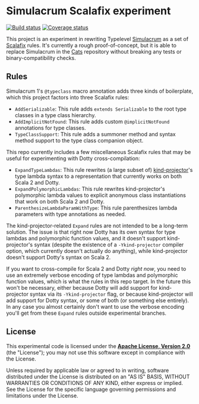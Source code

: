 # Simulacrum Scalafix experiment

[![Build status](https://img.shields.io/travis/travisbrown/simulacrum-scalafix/master.svg)](https://travis-ci.org/travisbrown/simulacrum-scalafix)
[![Coverage status](https://img.shields.io/codecov/c/github/travisbrown/simulacrum-scalafix/master.svg)](https://codecov.io/github/travisbrown/simulacrum-scalafix)

This project is an experiment in rewriting Typelevel [Simulacrum][simulacrum] as a set of
[Scalafix][scalafix] rules. It's currently a rough proof-of-concept, but it is able to replace
Simulacrum in the [Cats][cats] repository without breaking any tests or binary-compatibility checks.

## Rules

Simulacrum 1's `@typeclass` macro annotation adds three kinds of boilerplate, which this project
factors into three Scalafix rules:

* `AddSerializable`: This rule adds `extends Serializable` to the root type classes in a type class hierarchy.
* `AddImplicitNotFound`: This rule adds custom `@implicitNotFound` annotations for type classes.
* `TypeClassSupport`: This rule adds a summoner method and syntax method support to the type class companion object.

This repo currently includes a few miscellaneous Scalafix rules that may be useful for experimenting
with Dotty cross-compilation:

* `ExpandTypeLambdas`: This rule rewrites (a large subset of) [kind-projector][kind-projector]'s
  type lambda syntax to a representation that currently works on both Scala 2 and Dotty.
* `ExpandPolymorphicLambdas`: This rule rewrites kind-projector's polymorphic lambda values to
  explicit anonymous class instantiations that work on both Scala 2 and Dotty.
* `ParenthesizeLambdaParamWithType`: This rule parenthesizes lambda parameters with type annotations
  as needed.

The kind-projector-related `Expand` rules are not intended to be a long-term solution. The issue is
that right now Dotty has its own syntax for type lambdas and polymorphic function values, and it
doesn't support kind-projector's syntax (despite the existence of a `-Ykind-projector` compiler
option, which currently doesn't actually do anything), while kind-projector doesn't support Dotty's
syntax on Scala 2.

If you want to cross-compile for Scala 2 and Dotty _right now_, you need to use an extremely verbose
encoding of type lambdas and polymorphic function values, which is what the rules in this repo
target. In the future this won't be necessary, either because Dotty will add support for
kind-projector syntax via its `-Ykind-projector` flag, or because kind-projector will add support
for Dotty syntax, or some of both (or something else entirely). In any case you almost certainly
don't want to use the verbose encoding you'll get from these `Expand` rules outside experimental
branches.

## License

This experimental code is licensed under the **[Apache License, Version 2.0][apache]**
(the "License"); you may not use this software except in compliance with the
License.

Unless required by applicable law or agreed to in writing, software
distributed under the License is distributed on an "AS IS" BASIS,
WITHOUT WARRANTIES OR CONDITIONS OF ANY KIND, either express or implied.
See the License for the specific language governing permissions and
limitations under the License.

[apache]: http://www.apache.org/licenses/LICENSE-2.0
[cats]: https://github.com/typelevel/cats
[code-of-conduct]: https://www.scala-lang.org/conduct.html
[contributing]: https://circe.github.io/circe/contributing.html
[kind-projector]: https://github.com/typelevel/kind-projector
[scalafix]: https://github.com/scalacenter/scalafix
[simulacrum]: https://github.com/typelevel/simulacrum
